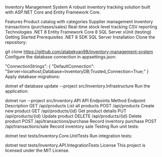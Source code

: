 Inventory Management System
A robust inventory tracking solution built with ASP.NET Core and Entity Framework Core.

Features
Product catalog with categories
Supplier management
Inventory transactions (purchases/sales)
Real-time stock level tracking
CSV reporting
Technologies
.NET 8
Entity Framework Core 8
SQL Server
xUnit (testing)
Getting Started
Prerequisites
.NET 8 SDK
SQL Server
Installation
Clone the repository:

git clone https://github.com/atabekyan98/inventory-management-system
Configure the database connection in appsettings.json:

"ConnectionStrings": {
  "DefaultConnection": "Server=localhost;Database=InventoryDB;Trusted_Connection=True;"
}
Apply database migrations:

dotnet ef database update --project src/Inventory.Infrastructure
Run the application:

dotnet run --project src/Inventory.API
API Endpoints
Method	Endpoint	Description
GET	/api/products	List all products
POST	/api/products	Create new product
GET	/api/products/{id}	Get product details
PUT	/api/products/{id}	Update product
DELETE	/api/products/{id}	Delete product
POST	/api/transactions/purchase	Record inventory purchase
POST	/api/transactions/sale	Record inventory sale
Testing
Run unit tests:

dotnet test tests/Inventory.Core.UnitTests
Run integration tests:

dotnet test tests/Inventory.API.IntegrationTests
License
This project is licensed under the MIT License.
